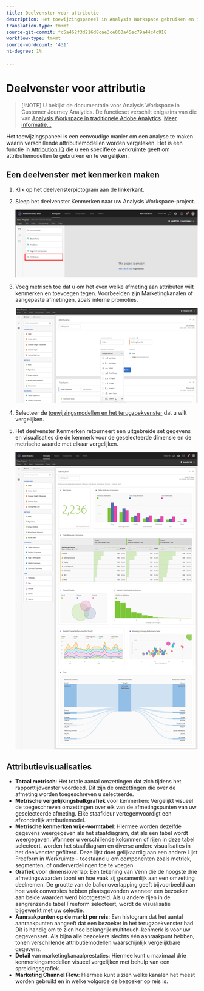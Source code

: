 ```yaml
---
title: Deelvenster voor attributie
description: Het toewijzingspaneel in Analysis Workspace gebruiken en interpreteren.
translation-type: tm+mt
source-git-commit: fc5a462f3d216d8cae3ce060a45ec79a44c4c918
workflow-type: tm+mt
source-wordcount: '431'
ht-degree: 1%

---
```



# Deelvenster voor attributie

>[!NOTE] U bekijkt de documentatie voor Analysis Workspace in Customer Journey Analytics. De functieset verschilt enigszins van die van [Analysis Workspace in traditionele Adobe Analytics](https://docs.adobe.com/content/help/en/analytics/analyze/analysis-workspace/home.html). [Meer informatie...](/help/getting-started/cja-aa.md)

Het toewijzingspaneel is een eenvoudige manier om een analyse te maken waarin verschillende attributiemodellen worden vergeleken. Het is een functie in [Attribution IQ](../attribution/overview.md) die u een specifieke werkruimte geeft om attributiemodellen te gebruiken en te vergelijken.

## Een deelvenster met kenmerken maken

1. Klik op het deelvensterpictogram aan de linkerkant.
1. Sleep het deelvenster Kenmerken naar uw Analysis Workspace-project.

   ![Nieuw deelvenster voor kenmerken](assets/Attribution_Panel_1.png)

1. Voeg metrisch toe dat u om het even welke afmeting aan attributen wilt kenmerken en toevoegen tegen. Voorbeelden zijn Marketingkanalen of aangepaste afmetingen, zoals interne promoties.

   ![Dimensie en metrisch selecteren](assets/attribution_panel2.png)

1. Selecteer de [toewijzingsmodellen en het terugzoekvenster](../attribution/models.md) dat u wilt vergelijken.

1. Het deelvenster Kenmerken retourneert een uitgebreide set gegevens en visualisaties die de kenmerk voor de geselecteerde dimensie en de metrische waarde met elkaar vergelijken.

   ![Attributievisualisaties](assets/attr_panel_vizs.png)

## Attributievisualisaties

* **Totaal metrisch**: Het totale aantal omzettingen dat zich tijdens het rapporttijdvenster voordeed. Dit zijn de omzettingen die over de afmeting worden toegeschreven u selecteerde.
* **Metrische vergelijkingsbalkgrafiek** voor kenmerken: Vergelijkt visueel de toegeschreven omzettingen over elk van de afmetingspunten van uw geselecteerde afmeting. Elke staafkleur vertegenwoordigt een afzonderlijk attributiemodel.
* **Metrische kenmerken vrije-vormtabel**: Hiermee worden dezelfde gegevens weergegeven als het staafdiagram, dat als een tabel wordt weergegeven. Wanneer u verschillende kolommen of rijen in deze tabel selecteert, worden het staafdiagram en diverse andere visualisaties in het deelvenster gefilterd. Deze lijst doet gelijkaardig aan een andere Lijst Freeform in Werkruimte - toestaand u om componenten zoals metriek, segmenten, of onderverdelingen toe te voegen.
* **Grafiek** voor dimensioverlap: Een tekening van Venn die de hoogste drie afmetingswaarden toont en hoe vaak zij gezamenlijk aan een omzetting deelnemen. De grootte van de ballonoverlapping geeft bijvoorbeeld aan hoe vaak conversies hebben plaatsgevonden wanneer een bezoeker aan beide waarden werd blootgesteld. Als u andere rijen in de aangrenzende tabel Freeform selecteert, wordt de visualisatie bijgewerkt met uw selectie.
* **Aanraakpunten op de markt per reis**: Een histogram dat het aantal aanraakpunten aangeeft dat een bezoeker in het terugzoekvenster had. Dit is handig om te zien hoe belangrijk multitouch-kenmerk is voor uw gegevensset. Als bijna alle bezoekers slechts één aanraakpunt hebben, tonen verschillende attributiemodellen waarschijnlijk vergelijkbare gegevens.
* **Detail** van marketingkanaalprestaties: Hiermee kunt u maximaal drie kenmerkingsmodellen visueel vergelijken met behulp van een spreidingsgrafiek.
* **Marketing Channel Flow**: Hiermee kunt u zien welke kanalen het meest worden gebruikt en in welke volgorde de bezoeker op reis is.

